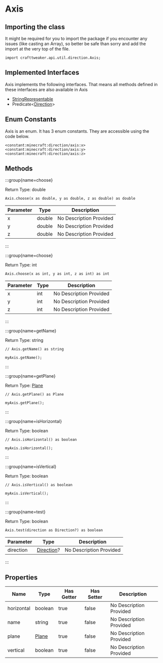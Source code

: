 # Axis

## Importing the class

It might be required for you to import the package if you encounter any issues (like casting an Array), so better be safe than sorry and add the import at the very top of the file.
```zenscript
import crafttweaker.api.util.direction.Axis;
```


## Implemented Interfaces
Axis implements the following interfaces. That means all methods defined in these interfaces are also available in Axis

- [StringRepresentable](/vanilla/api/util/StringRepresentable)
- Predicate&lt;[Direction](/vanilla/api/util/direction/Direction)&gt;

## Enum Constants

Axis is an enum. It has 3 enum constants. They are accessible using the code below.

```zenscript
<constant:minecraft:direction/axis:x>
<constant:minecraft:direction/axis:y>
<constant:minecraft:direction/axis:z>
```
## Methods

:::group{name=choose}

Return Type: double

```zenscript
Axis.choose(x as double, y as double, z as double) as double
```

| Parameter | Type | Description |
|-----------|------|-------------|
| x | double | No Description Provided |
| y | double | No Description Provided |
| z | double | No Description Provided |


:::

:::group{name=choose}

Return Type: int

```zenscript
Axis.choose(x as int, y as int, z as int) as int
```

| Parameter | Type | Description |
|-----------|------|-------------|
| x | int | No Description Provided |
| y | int | No Description Provided |
| z | int | No Description Provided |


:::

:::group{name=getName}

Return Type: string

```zenscript
// Axis.getName() as string

myAxis.getName();
```

:::

:::group{name=getPlane}

Return Type: [Plane](/vanilla/api/util/direction/Plane)

```zenscript
// Axis.getPlane() as Plane

myAxis.getPlane();
```

:::

:::group{name=isHorizontal}

Return Type: boolean

```zenscript
// Axis.isHorizontal() as boolean

myAxis.isHorizontal();
```

:::

:::group{name=isVertical}

Return Type: boolean

```zenscript
// Axis.isVertical() as boolean

myAxis.isVertical();
```

:::

:::group{name=test}

Return Type: boolean

```zenscript
Axis.test(direction as Direction?) as boolean
```

| Parameter | Type | Description |
|-----------|------|-------------|
| direction | [Direction](/vanilla/api/util/direction/Direction)? | No Description Provided |


:::


## Properties

| Name | Type | Has Getter | Has Setter | Description |
|------|------|------------|------------|-------------|
| horizontal | boolean | true | false | No Description Provided |
| name | string | true | false | No Description Provided |
| plane | [Plane](/vanilla/api/util/direction/Plane) | true | false | No Description Provided |
| vertical | boolean | true | false | No Description Provided |

